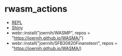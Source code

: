 # rwasm_actions
- [REPL](https://webr.r-wasm.org/latest/)
- [Shiny](https://shinylive.io/r/examples/)
- webr::install("joernih/WASMP", repos = "https://joernih.github.io/WASMA/")
- webr::install("joernih/SFB30820Finansteori", repos = "https://joernih.github.io/WASMA/)








